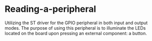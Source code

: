 # Reading-a-peripheral
Utilizing the ST driver for the GPIO peripheral in both input and output modes. The purpose of using this peripheral is to illuminate the LEDs located on the board upon pressing an external component: a button.
